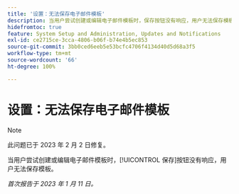 ```yaml
---
title: '设置：无法保存电子邮件模板'
description: 当用户尝试创建或编辑电子邮件模板时，保存按钮没有响应，用户无法保存模板。
hidefromtoc: true
feature: System Setup and Administration, Updates and Notifications
exl-id: ce2715ce-3cca-4806-b06f-b74e4b5ec853
source-git-commit: 3bb0ced6eeb5e53bcfc4706f4134d40d5d68a3f5
workflow-type: tm+mt
source-wordcount: '66'
ht-degree: 100%

---
```


# 设置：无法保存电子邮件模板

>[!NOTE]
>
>此问题已于 2023 年 2 月 2 日修复。

当用户尝试创建或编辑电子邮件模板时，[!UICONTROL 保存]按钮没有响应，用户无法保存模板。

_首次报告于 2023 年 1 月 11 日。_
